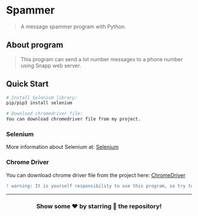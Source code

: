 # Spammer
> A message spammer program with Python.

## About program
> This program can send a lot number messages to a phone number using Snapp web server.

## Quick Start

``` bash
# Install Selenium library:
pip/pip3 install selenium

# Download chromedriver file:
You can download chromedriver file from my project.
```
### Selenium
More information about Selenium at: [Selenium](https://www.selenium.dev/)

### Chrome Driver
You can download chrome driver file from the project here: [ChromeDriver](./chromedriver)

```diff
! warning: It is yourself responsibility to use this program, so try to use it properly.
```
---

<div align="center">

### Show some ❤️ by starring 🌟 the repository!

</div>

